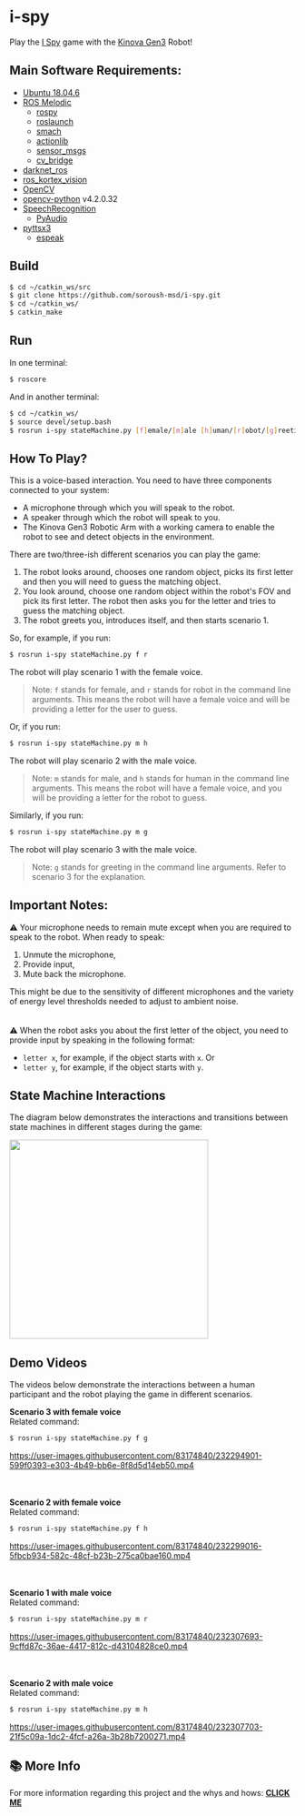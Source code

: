# i-spy
Play the [I Spy] game with the [Kinova Gen3] Robot!

## Main Software Requirements:
- [Ubuntu 18.04.6]
- [ROS Melodic]
  - [rospy]
  - [roslaunch]
  - [smach]
  - [actionlib]
  - [sensor_msgs]
  - [cv_bridge]
- [darknet_ros]
- [ros_kortex_vision]
- [OpenCV]
- [opencv-python] v4.2.0.32
- [SpeechRecognition]
  - [PyAudio]
- [pyttsx3]
  - [espeak]

## Build

```sh
$ cd ~/catkin_ws/src
$ git clone https://github.com/soroush-msd/i-spy.git
$ cd ~/catkin_ws/
$ catkin_make
```
## Run

In one terminal:
```sh
$ roscore
```
And in another terminal:
```sh
$ cd ~/catkin_ws/
$ source devel/setup.bash
$ rosrun i-spy stateMachine.py [f]emale/[m]ale [h]uman/[r]obot/[g]reeting
```
## How To Play?
This is a voice-based interaction. You need to have three components connected to your system:
- A microphone through which you will speak to the robot.
- A speaker through which the robot will speak to you.
- The Kinova Gen3 Robotic Arm with a working camera to enable the robot to see and detect objects in the environment.

There are two/three-ish different scenarios you can play the game:
1. The robot looks around, chooses one random object, picks its first letter and then you will need to guess the matching object.
2. You look around, choose one random object within the robot's FOV and pick its first letter. The robot then asks you for the letter and tries to guess the matching object.
3. The robot greets you, introduces itself, and then starts scenario 1.


So, for example, if you run:
```sh
$ rosrun i-spy stateMachine.py f r
```
The robot will play scenario 1 with the female voice.
> Note: `f` stands for female, and `r` stands for robot in the command line arguments. This means the robot will have a female voice and will be providing a letter for the user to guess.

Or, if you run:
```sh
$ rosrun i-spy stateMachine.py m h
```
The robot will play scenario 2 with the male voice.
> Note: `m` stands for male, and `h` stands for human in the command line arguments. This means the robot will have a female voice, and you will be providing a letter for the robot to guess.

Similarly, if you run:
```sh
$ rosrun i-spy stateMachine.py m g
```
The robot will play scenario 3 with the male voice.
> Note: `g` stands for greeting in the command line arguments. Refer to scenario 3 for the explanation.


## Important Notes:
:warning: Your microphone needs to remain mute except when you are required to speak to the robot. When ready to speak:
1. Unmute the microphone,
2. Provide input, 
3. Mute back the microphone.

This might be due to the sensitivity of different microphones and the variety of energy level thresholds needed to adjust to ambient noise.\
\
\
:warning: When the robot asks you about the first letter of the object, you need to provide input by speaking in the following format:
- `letter x`, for example, if the object starts with `x`. Or
- `letter y`, for example, if the object starts with `y`.

## State Machine Interactions
The diagram below demonstrates the interactions and transitions between state machines in different stages during the game:

<img src="https://user-images.githubusercontent.com/83174840/176863533-5570e49f-d987-4cc4-bc51-cee35bc2f47f.png" width="350" height="350" />

## Demo Videos
The videos below demonstrate the interactions between a human participant and the robot playing the game in different scenarios.

**Scenario 3 with female voice**\
Related command:
```sh
$ rosrun i-spy stateMachine.py f g
```
https://user-images.githubusercontent.com/83174840/232294901-599f0393-e303-4b49-bb6e-8f8d5d14eb50.mp4


\
\
**Scenario 2 with female voice**\
Related command:
```sh
$ rosrun i-spy stateMachine.py f h
```
https://user-images.githubusercontent.com/83174840/232299016-5fbcb934-582c-48cf-b23b-275ca0bae160.mp4


\
\
**Scenario 1 with male voice**\
Related command:
```sh
$ rosrun i-spy stateMachine.py m r
```
https://user-images.githubusercontent.com/83174840/232307693-9cffd87c-36ae-4417-812c-d43104828ce0.mp4


\
\
**Scenario 2 with male voice**\
Related command:
```sh
$ rosrun i-spy stateMachine.py m h
```
https://user-images.githubusercontent.com/83174840/232307703-21f5c09a-1dc2-4fcf-a26a-3b28b7200271.mp4

## :books: More Info
For more information regarding this project and the whys and hows: **[CLICK ME]**

  [darknet_ros]: <https://github.com/leggedrobotics/darknet_ros>
  [OpenCV]: <https://docs.opencv.org/4.x/d7/d9f/tutorial_linux_install.html>
  [SpeechRecognition]: <https://pypi.org/project/SpeechRecognition/>
  [pyttsx3]: <https://pypi.org/project/pyttsx3/>
  [cv_bridge]: <http://wiki.ros.org/cv_bridge>
  [smach]: <http://wiki.ros.org/smach>
  [opencv-python]: <https://pypi.org/project/opencv-python/>
  [actionlib]: <http://wiki.ros.org/actionlib>
  [sensor_msgs]: <http://wiki.ros.org/sensor_msgs>
  [roslaunch]: <http://wiki.ros.org/roslaunch/API%20Usage>
  [rospy]: <http://wiki.ros.org/rospy>
  [ROS Melodic]: <http://wiki.ros.org/melodic/Installation/Ubuntu>
  [Ubuntu 18.04.6]: <https://releases.ubuntu.com/18.04/>
  [Kinova Gen3]: <https://www.kinovarobotics.com/product/gen3-robots>
  [ros_kortex_vision]: <https://github.com/Kinovarobotics/ros_kortex_vision>
  [espeak]: <http://espeak.sourceforge.net>
  [PyAudio]: <http://people.csail.mit.edu/hubert/pyaudio/#downloads>
  [I Spy]: <https://en.wikipedia.org/wiki/I_spy>
  [CLICK ME]: <https://drive.google.com/file/d/1Z-VLi4n4y3rUjMPX5MRW7PZFIsvanAAH/view?usp=sharing>
